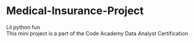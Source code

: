 # Medical-Insurance-Project
Lil python fun<br>
This mini project is a part of the Code Academy Data Analyst Certification
